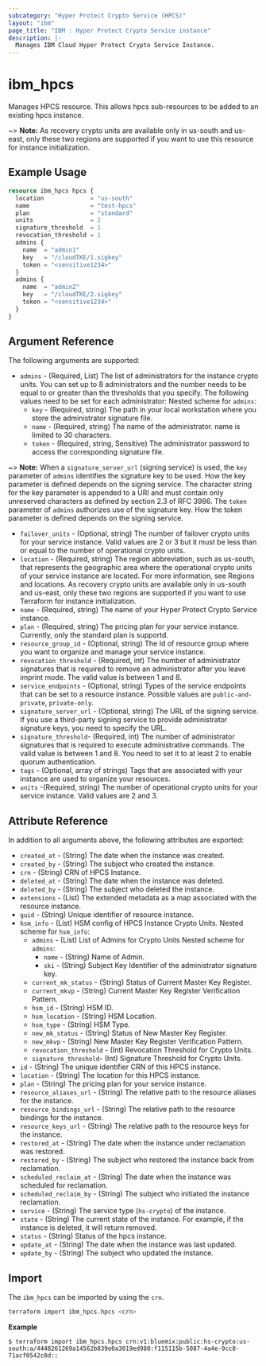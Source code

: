```yaml
---
subcategory: "Hyper Protect Crypto Service (HPCS)"
layout: "ibm"
page_title: "IBM : Hyper Protect Crypto Service instance"
description: |-
  Manages IBM Cloud Hyper Protect Crypto Service Instance.
---
```


# ibm\_hpcs

Manages HPCS resource. This allows hpcs sub-resources to be added to an existing hpcs instance.

~> **Note:** As recovery crypto units are available only in us-south and us-east, only these two regions are supported if you want to use this resource for instance initialization.

## Example Usage

```terraform
resource ibm_hpcs hpcs {
  location             = "us-south"
  name                 = "test-hpcs"
  plan                 = "standard"
  units                = 2
  signature_threshold  = 1
  revocation_threshold = 1
  admins {
    name  = "admin1"
    key   = "/cloudTKE/1.sigkey"
    token = "<sensitive1234>"
  }
  admins {
    name  = "admin2"
    key   = "/cloudTKE/2.sigkey"
    token = "<sensitive1234>"
  }
}
```

## Argument Reference

The following arguments are supported:
* `admins` - (Required, List) The list of administrators for the instance crypto units. You can set up to 8 administrators and the number needs to be equal to or greater than the thresholds that you specify. The following values need to be set for each administrator: 
  Nested scheme for `admins`:
  * `key` - (Required, string) The path in your local workstation where you store the administrator signature file.
  * `name` - (Required, string) The name of the administrator. name is limited to 30 characters.
  * `token` - (Required, string, Sensitive) The administrator password to access the corresponding signature file.
  
~> **Note:** When a `signature_server_url` (signing service) is used, the `key` parameter of `admins` identifies the signature key to be used.  How the key parameter is defined depends on the signing service.  The character string for the key parameter is appended to a URI and must contain only unreserved characters as defined by section 2.3 of RFC 3986.  The `token` parameter of `admins` authorizes use of the signature key.  How the token parameter is defined depends on the signing service.
* `failover_units` - (Optional, string) The number of failover crypto units for your service instance. Valid values are 2 or 3 but it must be less than or equal to the number of operational crypto units.
* `location` - (Required, string) The region abbreviation, such as us-south, that represents the geographic area where the operational crypto units of your service instance are located. For more information, see Regions and locations. As recovery crypto units are available only in us-south and us-east, only these two regions are supported if you want to use Terraform for instance initialization.
* `name` - (Required, string) The name of your Hyper Protect Crypto Service instance.
* `plan` - (Required, string) The pricing plan for your service instance. Currently, only the standard plan is supportd.
* `resource_group_id` - (Optional, string) The Id of resource group where you want to organize and manage your service instance.
* `revocation_threshold` - (Required, int) The number of administrator signatures that is required to remove an administrator after you leave imprint mode. The valid value is between 1 and 8.
* `service_endpoints` - (Optional, string) Types of the service endpoints that can be set to a resource instance. Possible values are `public-and-private`, `private-only`.
* `signature_server_url` - (Optional, string) The URL of the signing service. If you use a third-party signing service to provide administrator signature keys, you need to specify the URL.
* `signature_threshold`- (Required, int)  The number of administrator signatures that is required to execute administrative commands. The valid value is between 1 and 8. You need to set it to at least 2 to enable quorum authentication.
* `tags` - (Optional, array of strings) Tags that are associated with your instance are used to organize your resources. 
* `units` -(Required, string) The number of operational crypto units for your service instance. Valid values are 2 and 3.
## Attribute Reference

In addition to all arguments above, the following attributes are exported:

* `created_at` - (String) The date when the instance was created.
* `created_by` - (String) The subject who created the instance.
* `crn` - (String) CRN of HPCS Instance.
* `deleted_at` - (String) The date when the instance was deleted.
* `deleted_by` - (String) The subject who deleted the instance.
* `extensions` - (List) The extended metadata as a map associated with the resource instance.
* `guid` - (String) Unique identifier of resource instance.
* `hsm_info` - (List) HSM config of HPCS Instance Crypto Units.
  Nested scheme for `hsm_info`:
  * `admins` - (List) List of Admins for Crypto Units
    Nested scheme for `admins`:
      * `name` - (String) Name of Admin.
      * `ski` - (String) Subject Key Identifier of the administrator signature key.
  * `current_mk_status` - (String) Status of Current Master Key Register.
  * `current_mkvp` - (String) Current Master Key Register Verification Pattern.
  * `hsm_id` - (String) HSM ID.
  * `hsm_location` - (String) HSM Location.
  * `hsm_type` - (String) HSM Type.
  * `new_mk_status` - (String) Status of New Master Key Register.
  * `new_mkvp` - (String) New Master Key Register Verification Pattern.
  * `revocation_threshold` - (Int) Revocation Threshold for Crypto Units.
  * `signature_threshold`- (Int) Signature Threshold for Crypto Units.
* `id` - (String) The unique identifier CRN of this HPCS instance.
* `location` - (String) The location for this HPCS instance.
* `plan` - (String) The pricing plan for your service instance.
* `resource_aliases_url` - (String) The relative path to the resource aliases for the instance.
* `resource_bindings_url` - (String) The relative path to the resource bindings for the instance.
* `resource_keys_url` - (String) The relative path to the resource keys for the instance.
* `restored_at` - (String) The date when the instance under reclamation was restored.
* `restored_by` - (String) The subject who restored the instance back from reclamation.
* `scheduled_reclaim_at` - (String) The date when the instance was scheduled for reclamation.
* `scheduled_reclaim_by` - (String) The subject who initiated the instance reclamation.
* `service` - (String) The service type (`hs-crypto`) of the instance.
* `state` - (String) The current state of the instance. For example, if the instance is deleted, it will return removed.
* `status` - (String) Status of the hpcs instance.
* `update_at` - (String) The date when the instance was last updated.
* `update_by` - (String) The subject who updated the instance.

## Import
The `ibm_hpcs` can be imported by using the `crn`.

```bash
terraform import ibm_hpcs.hpcs <crn>
```

**Example**

```
$ terraform import ibm_hpcs.hpcs crn:v1:bluemix:public:hs-crypto:us-south:a/4448261269a14562b839e0a3019ed980:f115115b-5087-4a4e-9cc8-71acf0542c0d::
```
